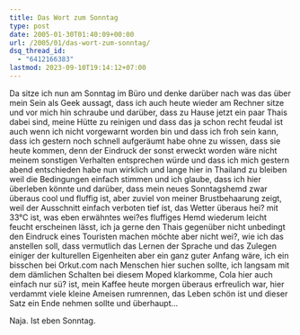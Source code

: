```yaml
---
title: Das Wort zum Sonntag
type: post
date: 2005-01-30T01:40:09+00:00
url: /2005/01/das-wort-zum-sonntag/
dsq_thread_id:
  - "6412166383"
lastmod: 2023-09-10T19:14:12+07:00
---
```

Da sitze ich nun am Sonntag im Büro und denke darüber nach was das über mein Sein als Geek aussagt, dass ich auch heute wieder am Rechner sitze und vor mich hin schraube und darüber, dass zu Hause jetzt ein paar Thais dabei sind, meine Hütte zu reinigen und dass das ja schon recht feudal ist auch wenn ich nicht vorgewarnt worden bin und dass ich froh sein kann, dass ich gestern noch schnell aufgeräumt habe ohne zu wissen, dass sie heute kommen, denn der Eindruck der sonst erweckt worden wäre nicht meinem sonstigen Verhalten entsprechen würde und dass ich mich gestern abend entschieden habe nun wirklich und lange hier in Thailand zu bleiben weil die Bedingungen einfach stimmen und ich glaube, dass ich hier überleben könnte und darüber, dass mein neues Sonntagshemd zwar überaus cool und fluffig ist, aber zuviel von meiner Brustbehaarung zeigt, weil der Ausschnitt einfach verboten tief ist, das Wetter überaus hei? mit 33°C ist, was eben erwähntes wei?es fluffiges Hemd wiederum leicht feucht erscheinen lässt, ich ja gerne den Thais gegenüber nicht unbedingt den Eindruck eines Touristen machen möchte aber nicht wei?, wie ich das anstellen soll, dass vermutlich das Lernen der Sprache und das Zulegen einiger der kulturellen Eigenheiten aber ein ganz guter Anfang wäre, ich ein bisschen bei Orkut.com nach Menschen hier suchen sollte, ich langsam mit dem dämlichen Schalten bei diesem Moped klarkomme, Cola hier auch einfach nur sü? ist, mein Kaffee heute morgen überaus erfreulich war, hier verdammt viele kleine Ameisen rumrennen, das Leben schön ist und dieser Satz ein Ende nehmen sollte und überhaupt...

Naja. Ist eben Sonntag.
